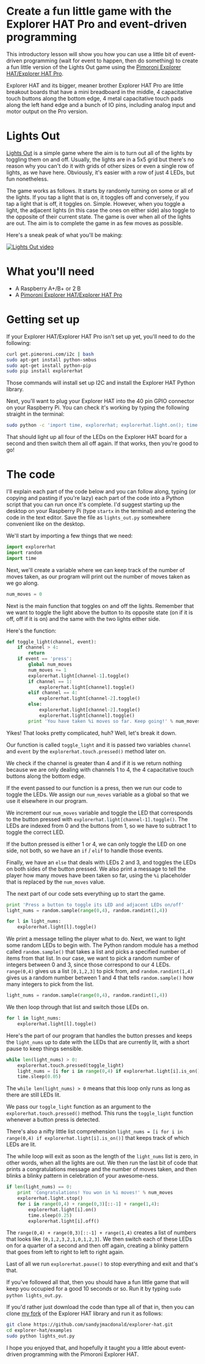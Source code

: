 # Create a fun little game with the Explorer HAT Pro and event-driven programming

This introductory lesson will show you how you can use a little bit of event-driven
programming (wait for event to happen, then do something) to create a fun little 
version of the Lights Out game using the 
[Pimoroni Explorer HAT/Explorer HAT Pro](http://shop.pimoroni.com/products/explorer-hat).

Explorer HAT and its bigger, meaner brother Explorer HAT Pro are little breakout 
boards that have a mini breadboard in the middle, 4 capacitative touch buttons along
the bottom edge, 4 metal capacitative touch pads along the left hand edge and a bunch
of IO pins, including analog input and motor output on the Pro version.

# Lights Out

[Lights Out](https://en.wikipedia.org/wiki/Lights_Out_(game)) is a simple game where 
the aim is to turn out all of the lights by
toggling them on and off. Usually, the lights are in a 5x5 grid but there's no
reason why you can't do it with grids of other sizes or even a single row of lights,
as we have here. Obviously, it's easier with a row of just 4 LEDs, but fun nonetheless.

The game works as follows. It starts by randomly turning on some or all of the lights.
If you tap a light that is on, it toggles off and conversely, if you tap a light 
that is off, it toggles on. Simple. However, when you toggle a light, the adjacent lights 
(in this case the ones on either side) also toggle to the opposite of 
their current state. The game is over when all of the lights are out. The aim is to
complete the game in as few moves as possible.

Here's a sneak peak of what you'll be making:

[![Lights Out video](http://img.youtube.com/vi/l2j14fyTqUQ/0.jpg)](https://www.youtube.com/watch?v=l2j14fyTqUQ)

# What you'll need

* A Raspberry A+/B+ or 2 B
* A [Pimoroni Explorer HAT/Explorer HAT Pro](http://shop.pimoroni.com/products/explorer-hat)

# Getting set up

If your Explorer HAT/Explorer HAT Pro isn't set up yet, you'll need to do the following:

```bash
curl get.pimoroni.com/i2c | bash
sudo apt-get install python-smbus
sudo apt-get install python-pip
sudo pip install explorerhat
```

Those commands will install set up I2C and install the Explorer HAT Python library.

Next, you'll want to plug your Explorer HAT into the 40 pin GPIO connector on your
Raspberry Pi. You can check it's working by typing the following straight in the 
terminal:

```bash
sudo python -c 'import time, explorerhat; explorerhat.light.on(); time.sleep(1); explorerhat.light.off()'
```

That should light up all four of the LEDs on the Explorer HAT board for a second and then
switch them all off again. If that works, then you're good to go!

# The code

I'll explain each part of the code below and you can follow along, typing (or copying and 
pasting if you're lazy) each part of the code into a Python script that you can run once
it's complete. I'd suggest starting up the desktop on your Raspberry Pi (type `startx` in
the terminal) and entering the code in the text editor. Save the file as `lights_out.py`
somewhere convenient like on the desktop.

We'll start by importing a few things that we need:

```python
import explorerhat
import random
import time
```

Next, we'll create a variable where we can keep track of the number of moves taken, as our 
program will print out the number of moves taken as we go along.

```python
num_moves = 0
```

Next is the main function that toggles on and off the lights. Remember that we want to 
toggle the light above the button to its opposite state (on if it is off, off if it is on)
and the same with the two lights either side.

Here's the function:

```python
def toggle_light(channel, event):
	if channel > 4:
		return
	if event == 'press':
		global num_moves
		num_moves += 1
		explorerhat.light[channel-1].toggle()
		if channel == 1:
			explorerhat.light[channel].toggle()
		elif channel == 4:
			explorerhat.light[channel-2].toggle()
		else:
			explorerhat.light[channel-2].toggle()
			explorerhat.light[channel].toggle()
		print 'You have taken %i moves so far. Keep going!' % num_moves
```

Yikes! That looks pretty complicated, huh? Well, let's break it down.

Our function is called `toggle_light` and it is passed two variables `channel` and 
`event` by the `explorerhat.touch.pressed()` method later on.

We check if the channel is greater than 4 and if it is we return nothing because we
are only dealing with channels 1 to 4, the 4 capacitative touch buttons along the 
bottom edge.

If the event passed to our function is a press, then we run our code to toggle the
LEDs. We assign our `num_moves` variable as a global so that we use it elsewhere 
in our program.

We increment our `num_moves` variable and toggle the LED that corresponds to the
button pressed with `explorerhat.light[channel-1].toggle()`. The LEDs are indexed 
from 0 and the buttons from 1, so we have to subtract 1 to toggle the correct LED.

If the button pressed is either 1 or 4, we can only toggle the LED on one side, 
not both, so we have an `if` / `elif` to handle those events.

Finally, we have an `else` that deals with LEDs 2 and 3, and toggles the LEDs
on both sides of the button pressed. We also print a message to tell the player
how many moves have been taken so far, using the `%i` placeholder that is replaced
by the `num_moves` value.

The next part of our code sets everything up to start the game.

```python
print 'Press a button to toggle its LED and adjacent LEDs on/off'
light_nums = random.sample(range(0,4), random.randint(1,4))

for l in light_nums:
	explorerhat.light[l].toggle()
```

We print a message telling the player what to do. Next, we want to light some
random LEDs to begin with. The Python random module has a method called
`random.sample()` that takes a list and picks a specified number of items from 
that list. In our case, we want to pick a random number of integers between
0 and 3, since those correspond to our 4 LEDs. `range(0,4)` gives us a list 
`[0,1,2,3]` to pick from, and `random.randint(1,4)` gives us a random number
between 1 and 4 that tells `random.sample()` how many integers to pick from
the list.

```python
light_nums = random.sample(range(0,4), random.randint(1,4))
```

We then loop through that list and switch those LEDs on.

```python
for l in light_nums:
	explorerhat.light[l].toggle()
```

Here's the part of our program that handles the button presses and keeps the
`light_nums` up to date with the LEDs that are currently lit, with a short
pause to keep things sensible.

```python
while len(light_nums) > 0:
	explorerhat.touch.pressed(toggle_light)
	light_nums = [i for i in range(0,4) if explorerhat.light[i].is_on()]
	time.sleep(0.05)
```

The `while len(light_nums) > 0` means that this loop only runs as long as there
are still LEDs lit.

We pass our `toggle_light` function as an argument to the 
`explorerhat.touch.pressed()` method. This runs the `toggle_light` function whenever
a button press is detected.

There's also a nifty little list comprehension 
`light_nums = [i for i in range(0,4) if explorerhat.light[i].is_on()]` that keeps
track of which LEDs are lit.

The while loop will exit as soon as the length of the `light_nums` list is zero, in
other words, when all the lights are out. We then run the last bit of code that 
prints a congratulations message and the number of moves taken, and then blinks a
blinky pattern in celebration of your awesome-ness.

```python
if len(light_nums) == 0:
	print 'Congratulations! You won in %i moves!' % num_moves
	explorerhat.light.stop()
	for i in range(0,4) + range(0,3)[::-1] + range(1,4):
		explorerhat.light[i].on()
		time.sleep(0.25)
		explorerhat.light[i].off()
```

The `range(0,4) + range(0,3)[::-1] + range(1,4)` creates a list of numbers that 
looks like `[0,1,2,3,2,1,0,1,2,3]`. We then switch each of these LEDs on for
a quarter of a second and then off again, creating a blinky pattern that goes from
left to right to left to right again.

Last of all we run `explorerhat.pause()` to stop everything and exit and that's that.

If you've followed all that, then you should have a fun little game that will keep you
occupied for a good 10 seconds or so. Run it by typing `sudo python lights_out.py`.

If you'd rather just download the code than type all of that in, then you can clone 
[my fork](https://github.com/sandyjmacdonald/explorer-hat) of the Explorer HAT 
library and run it as follows:

```bash
git clone https://github.com/sandyjmacdonald/explorer-hat.git
cd explorer-hat/examples
sudo python lights_out.py
```

I hope you enjoyed that, and hopefully it taught you a little about event-driven
programming with the Pimoroni Explorer HAT.
